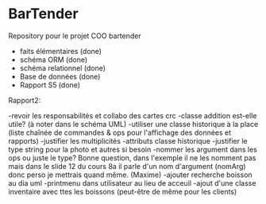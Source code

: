 # BarTender

Repository pour le projet COO bartender

- faits élémentaires (done)
- schéma ORM (done)
- schéma relationnel (done)
- Base de données (done)
- Rapport S5 (done)

Rapport2:

-revoir les responsabilités et collabo des cartes crc
-classe addition est-elle utile? (à noter dans le schéma UML)
-utiliser une classe historique à la place (liste chaînée de commandes & ops pour l'affichage des données et rapports)
-justifier les multiplicités
-attributs classe historique
-justifier le type string pour la photo et autres si besoin
-nommer les argument dans les ops ou juste le type? 
    Bonne question, dans l'exemple il ne les nomment pas mais dans le slide 12 du cours 8a il parle d'un nom d'argument (nomArg) donc perso je mettrais quand même. (Maxime)
-ajouter recherche boisson au dia uml
-printmenu dans utilisateur au lieu de acceuil
-ajout d'une classe inventaire avec ttes les boissons (peut-être de même pour les clients)
